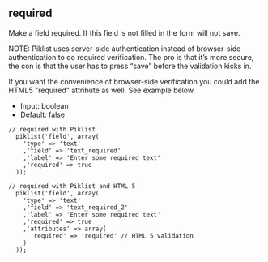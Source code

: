 ## required

Make a field required. If this field is not filled in the form will not save.

NOTE: Piklist uses server-side authentication instead of browser-side authentication to do required verification. The pro is that it’s more secure, the con is that the user has to press “save” before the validation kicks in.

If you want the convenience of browser-side verification you could add the HTML5 "required" attribute as well. See example below.

* Input: boolean
* Default: false

```
// required with Piklist
  piklist('field', array(
    'type' => 'text'
    ,'field' => 'text_required'
    ,'label' => 'Enter some required text'
    ,'required' => true
  ));
```

```
// required with Piklist and HTML 5
  piklist('field', array(
    'type' => 'text'
    ,'field' => 'text_required_2'
    ,'label' => 'Enter some required text'
    ,'required' => true
    ,'attributes' => array(
      'required' => 'required' // HTML 5 validation
    )
  ));
```
